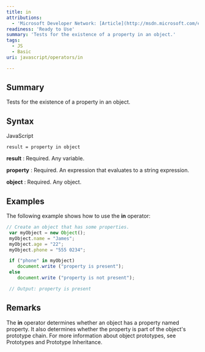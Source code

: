 ```yaml
---
title: in
attributions:
  - 'Microsoft Developer Network: [Article](http://msdn.microsoft.com/en-us/library/ie/9k25hbz2(v=vs.94).aspx)'
readiness: 'Ready to Use'
summary: 'Tests for the existence of a property in an object.'
tags:
  - JS
  - Basic
uri: javascript/operators/in

---
```

## <span>Summary</span>

Tests for the existence of a property in an object.

## <span>Syntax</span>

<span class="language">JavaScript</span>

    result = property in object

**result**
:   Required. Any variable.

**property**
:   Required. An expression that evaluates to a string expression.

**object**
:   Required. Any object.

## <span>Examples</span>

The following example shows how to use the **in** operator:

``` js
// Create an object that has some properties.
 var myObject = new Object();
 myObject.name = "James";
 myObject.age = "22";
 myObject.phone = "555 0234";

 if ("phone" in myObject)
    document.write ("property is present");
 else
    document.write ("property is not present");

 // Output: property is present
```

## <span>Remarks</span>

The **in** operator determines whether an object has a property named property. It also determines whether the property is part of the object's prototype chain. For more information about object prototypes, see Prototypes and Prototype Inheritance.

